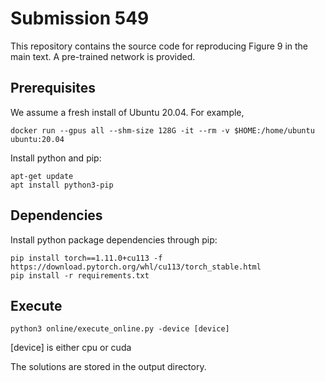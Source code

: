 # Submission 549
This repository contains the source code for reproducing Figure 9 in the main text. A pre-trained network is provided.

## Prerequisites
We assume a fresh install of Ubuntu 20.04. For example,

```
docker run --gpus all --shm-size 128G -it --rm -v $HOME:/home/ubuntu ubuntu:20.04
```

Install python and pip:
```
apt-get update
apt install python3-pip
```

## Dependencies
Install python package dependencies through pip:

```
pip install torch==1.11.0+cu113 -f https://download.pytorch.org/whl/cu113/torch_stable.html
pip install -r requirements.txt
```

## Execute
```
python3 online/execute_online.py -device [device]
```
[device] is either cpu or cuda

The solutions are stored in the output directory.
